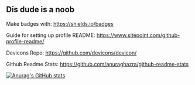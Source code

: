 ## Dis dude is a noob

Make badges with:
<https://shields.io/badges>

Guide for setting up profile README:
<https://www.sitepoint.com/github-profile-readme/>

Devicons Repo:
<https://github.com/devicons/devicon/>

Github Readme Stats:
<https://github.com/anuraghazra/github-readme-stats>

[![Anurag's GitHub stats](https://github-readme-stats.vercel.app/api?username=iop098321qwe)](https://github.com/anuraghazra/github-readme-stats)
